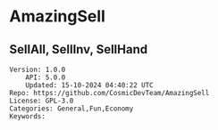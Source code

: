 # AmazingSell
## SellAll, SellInv, SellHand
```properties
Version: 1.0.0
    API: 5.0.0
    Updated: 15-10-2024 04:40:22 UTC
Repo: https://github.com/CosmicDevTeam/AmazingSell
License: GPL-3.0
Categories: General,Fun,Economy
Keywords: 
```